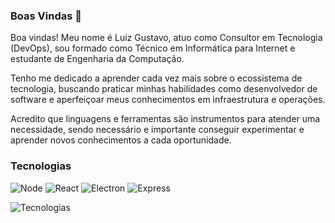 ### Boas Vindas 👋

Boa vindas! Meu nome é Luiz Gustavo, atuo como Consultor em Tecnologia (DevOps), sou formado como Técnico em Informática para Internet e estudante de Engenharia da Computação.

Tenho me dedicado a aprender cada vez mais sobre o ecossistema de tecnologia, buscando praticar minhas habilidades como desenvolvedor de software e aperfeiçoar meus conhecimentos em infraestrutura e operações.

Acredito que linguagens e ferramentas são instrumentos para atender uma necessidade, sendo necessário e importante conseguir experimentar e aprender novos conhecimentos a cada oportunidade.

### Tecnologias

![Node](https://img.shields.io/badge/-Node.js-44475a?logo=node.js&logoColor=white)
![React](https://img.shields.io/badge/-React-44475a?logo=react&logoColor=white)
![Electron](https://img.shields.io/badge/-Electron-44475a?logo=electron&logoColor=white)
![Express](https://img.shields.io/badge/-Express-44475a?logo=express&logoColor=white)

![Tecnologias](https://github-readme-stats.vercel.app/api/top-langs/?username=iamtheluiz&theme=dracula&layout=compact&hide_border=true&custom_title=Linguagens&langs_count=6)

<!--
**iamtheluiz/iamtheluiz** is a ✨ _special_ ✨ repository because its `README.md` (this file) appears on your GitHub profile.

Here are some ideas to get you started:

- 🔭 I’m currently working on ...
- 🌱 I’m currently learning ...
- 👯 I’m looking to collaborate on ...
- 🤔 I’m looking for help with ...
- 💬 Ask me about ...
- 📫 How to reach me: ...
- 😄 Pronouns: ...
- ⚡ Fun fact: ...
-->
